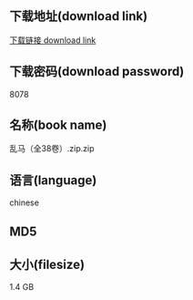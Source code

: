 ## 下载地址(download link)
[下载链接 download link](https://voluble-croquembouche-d321dc.netlify.app/?s=%E4%B9%B1%E9%A9%AC%EF%BC%88%E5%85%A838%E5%8D%B7%EF%BC%89.zip)

## 下载密码(download password)
8078

## 名称(book name)
乱马（全38卷）.zip.zip

## 语言(language)
chinese

## MD5


## 大小(filesize)
1.4 GB
